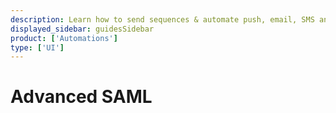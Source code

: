 ```yaml
---
description: Learn how to send sequences & automate push, email, SMS and other product notifications based on rules. Using code or Courier's visual designer.
displayed_sidebar: guidesSidebar
product: ['Automations']
type: ['UI']
---
```


# Advanced SAML
